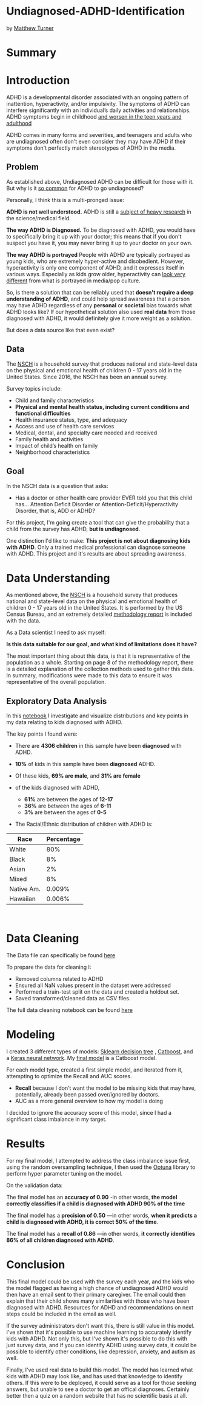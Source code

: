# Undiagnosed-ADHD-Identification

by [Matthew Turner](https://www.linkedin.com/in/matthew-turner-a5649a21b/)

# Summary

# Introduction

ADHD is a developmental disorder associated with an ongoing pattern of inattention, hyperactivity, and/or impulsivity.
The symptoms of ADHD can interfere significantly with an individual’s daily activities and relationships. ADHD symptoms
begin in
childhood [and worsen in the teen years and adulthood](https://www.nimh.nih.gov/health/publications/adhd-what-you-need-to-know#part_6209)

ADHD comes in many forms and severities, and teenagers and adults who are undiagnosed often don't even consider they may
have ADHD if their symptoms don't perfectly match stereotypes of ADHD in the media.

## Problem

As established above, Undiagnosed ADHD can be difficult for those with it. But why is
it [so common](https://www.singlecare.com/blog/news/adhd-statistics/#adult-adhd-statistics) for ADHD to go undiagnosed?

Personally, I think this is a multi-pronged issue:

**ADHD is not well understood.**
ADHD is still a [subject of heavy research](https://www.cdc.gov/ncbddd/adhd/research.html) in the science/medical field.

**The way ADHD is Diagnosed.**
To be diagnosed with ADHD, you would have to specifically bring it up with your doctor; this means that if you don't
suspect you have it, you may never bring it up to your doctor on your own.

**The way ADHD is portrayed**
People with ADHD are typically portrayed as young kids, who are extremely hyper-active and disobedient. However,
hyperactivity is only one component of ADHD, and it expresses itself in various ways. Especially as kids grow older,
hyperactivity can [look very different](https://www.nytimes.com/2010/12/14/health/14klass.html) from what is portrayed
in media/pop culture.

So, is there a solution that can be reliably used that **doesn't require a deep understanding of ADHD**, and could help
spread awareness that a person may have ADHD regardless of any **personal** or **societal** bias towards what ADHD looks
like? If our hypothetical solution also used **real data** from those diagnosed with ADHD, it would definitely give it
more weight as a solution.

But does a data source like that even exist?

## Data

The [NSCH](https://www.census.gov/programs-surveys/nsch/data/datasets.html) is a household survey that produces national
and state-level data on the physical and emotional health of children 0 - 17 years old in the United States. Since 2016,
the NSCH has been an annual survey.

Survey topics include:

- Child and family characteristics
- **Physical and mental health status, including current conditions and functional difficulties**
- Health insurance status, type, and adequacy
- Access and use of health care services
- Medical, dental, and specialty care needed and received
- Family health and activities
- Impact of child’s health on family
- Neighborhood characteristics

## Goal

In the NSCH data is a question that asks:

- Has a doctor or other health care provider EVER told you that this child has… Attention Deficit Disorder or
  Attention-Deficit/Hyperactivity Disorder, that is, ADD or ADHD?

For this project, I'm going create a tool that can give the probability that a child from the survey has ADHD, **but is
undiagnosed**.

One distinction I'd like to make: **This project is not about diagnosing kids with ADHD**. Only a trained medical
professional can diagnose someone with ADHD. This project and it's results are about spreading awareness.

# Data Understanding

As mentioned above, the [NSCH](https://www.census.gov/programs-surveys/nsch/data/datasets.html) is a household survey
that produces national and state-level data on the physical and emotional health of children 0 - 17 years old in the
United States. It is performed by the US Census Bureau, and an extremely
detailed [methodology report](https://www2.census.gov/programs-surveys/nsch/technical-documentation/methodology/2020-NSCH-Methodology-Report.pdf)
is included with the data.

As a Data scientist I need to ask myself:

**Is this data suitable for our goal, and what kind of limitations does it have?**

The most important thing about this data, is that it is representative of the population as a whole. Starting on page 8
of the methodology report, there is a detailed explanation of the collection methods used to gather this data. In
summary, modifications were made to this data to ensure it was representative of the overall population.

## Exploratory Data Analysis

In this [notebook](/Notebooks/EDA.ipynb) I investigate and visualize distributions and key points in my data relating to
kids diagnosed with ADHD.

The key points I found were:

- There are **4306 children** in this sample have been **diagnosed** with ADHD.
  <br>

- **10%** of kids in this sample have been **diagnosed** ADHD.
  <br>

- Of these kids, **69% are male**, and **31% are female**
  <br>

- of the kids diagnosed with ADHD,

    - **61%** are between the ages of **12-17**
    - **36%** are between the ages of **6-11**
    - **3%** are between the ages of **0-5**

- The Racial/Ethnic distribution of children with ADHD is:

| Race        | Percentage  |
| ----------- | ----------- |
| White       | 80%         |
| Black       | 8%          |
| Asian       | 2%          |
| Mixed       | 8%          |
| Native Am.  | 0.009%      |
| Hawaiian    | 0.006%      |

<br>

# Data Cleaning

The Data file can specifically be found [here](https://www.census.gov/programs-surveys/nsch/data/datasets.html)

To prepare the data for cleaning I:

- Removed columns related to ADHD
- Ensured all NaN values present in the dataset were addressed
- Performed a train-test split on the data and created a holdout set.
- Saved transformed/cleaned data as CSV files.

The full data cleaning notebook can be found [here](/Notebooks/Data_Cleaning.ipynb)

# Modeling

I created 3 different types of models: [Sklearn decision tree](Notebooks/Modeling-Decision_Tree.ipynb)
, [Catboost](Notebooks/Modeling-Catboost.ipynb), and a [Keras neural network](Notebooks/Modeling-Keras.ipynb).
My [final model](Notebooks/Modeling-Catboost-Tuning.ipynb) is a Catboost model.

For each model type, created a first simple model, and iterated from it, attempting to optimize the Recall and AUC
scores.

- **Recall** because I don’t want the model to be missing kids that may have, potentially, already been passed
  over/ignored by doctors.
- AUC as a more general overview to how my model is doing

I decided to ignore the accuracy score of this model, since I had a significant class imbalance in my target.

# Results

For my final model, I attempted to address the class imbalance issue first, using the random oversampling technique, I
then used the [Optuna](https://optuna.readthedocs.io/en/stable/index.html) library to perform hyper parameter tuning on
the model.

On the validation data:

The final model has an **accuracy of 0.90** -in other words, **the model correctly classifies if a child is diagnosed
with ADHD 90% of the time**

The final model has a **precision of 0.50** —in other words, **when it predicts a child is diagnosed with ADHD, it is
correct 50% of the time**.

The final model has a **recall of 0.86** —in other words, **it correctly identifies 86% of all children diagnosed with
ADHD**.

# Conclusion

This final model could be used with the survey each year, and the kids who the model flagged as having a high chance of
undiagnosed ADHD would then have an email sent to their primary caregiver. The email could then explain that their child
shows many similarities with those who have been diagnosed with ADHD. Resources for ADHD and recommendations on next
steps could be included in the email as well.

If the survey administrators don't want this, there is still value in this model. I've shown that it's possible to use
machine learning to accurately identify kids with ADHD. Not only this, but I've shown it's possible to do this with just
survey data, and if you can identify ADHD using survey data, it could be possible to identify other conditions, like
depression, anxiety, and autism as well.

Finally, I've used real data to build this model. The model has learned what kids with ADHD may look like, and has used
that knowledge to identify others. If this were to be deployed, it could serve as a tool for those seeking answers, but
unable to see a doctor to get an offical diagnoses. Certainly better then a quiz on a random website that has no
scientific basis at all.